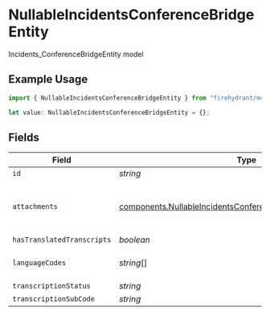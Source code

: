 # NullableIncidentsConferenceBridgeEntity

Incidents_ConferenceBridgeEntity model

## Example Usage

```typescript
import { NullableIncidentsConferenceBridgeEntity } from "firehydrant/models/components";

let value: NullableIncidentsConferenceBridgeEntity = {};
```

## Fields

| Field                                                                                                                                          | Type                                                                                                                                           | Required                                                                                                                                       | Description                                                                                                                                    |
| ---------------------------------------------------------------------------------------------------------------------------------------------- | ---------------------------------------------------------------------------------------------------------------------------------------------- | ---------------------------------------------------------------------------------------------------------------------------------------------- | ---------------------------------------------------------------------------------------------------------------------------------------------- |
| `id`                                                                                                                                           | *string*                                                                                                                                       | :heavy_minus_sign:                                                                                                                             | N/A                                                                                                                                            |
| `attachments`                                                                                                                                  | [components.NullableIncidentsConferenceBridgeEntityAttachment](../../models/components/nullableincidentsconferencebridgeentityattachment.md)[] | :heavy_minus_sign:                                                                                                                             | A list of objects attached to this item. Can be one of: LinkEntity, CustomerSupportIssueEntity, or GenericAttachmentEntity                     |
| `hasTranslatedTranscripts`                                                                                                                     | *boolean*                                                                                                                                      | :heavy_minus_sign:                                                                                                                             | N/A                                                                                                                                            |
| `languageCodes`                                                                                                                                | *string*[]                                                                                                                                     | :heavy_minus_sign:                                                                                                                             | A list of language codes that have translated transcripts for this conference bridge                                                           |
| `transcriptionStatus`                                                                                                                          | *string*                                                                                                                                       | :heavy_minus_sign:                                                                                                                             | N/A                                                                                                                                            |
| `transcriptionSubCode`                                                                                                                         | *string*                                                                                                                                       | :heavy_minus_sign:                                                                                                                             | N/A                                                                                                                                            |